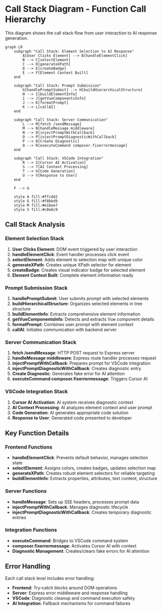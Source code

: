# Call Stack Diagram - Function Call Hierarchy

This diagram shows the call stack flow from user interaction to AI response generation.

```mermaid
graph LR
    subgraph "Call Stack: Element Selection to AI Response"
        A[User Clicks Element] --> B[handleElementClick]
        B --> C[selectElement]
        C --> D[generateXPath]
        D --> E[createBadge]
        E --> F[Element Context Built]
    end
    
    subgraph "Call Stack: Prompt Submission"
        G[handlePromptSubmit] --> H[buildHierarchicalStructure]
        H --> I[buildElementInfo]
        I --> J[getVueComponentsInfo]
        J --> K[formatPrompt]
        K --> L[callAI]
    end
    
    subgraph "Call Stack: Server Communication"
        L --> M[fetch /sendMessage]
        M --> N[handleMessage middleware]
        N --> O[injectPromptWithCallback]
        O --> P[injectPromptDiagnosticWithCallback]
        P --> Q[Create Diagnostic]
        Q --> R[executeCommand composer.fixerrormessage]
    end
    
    subgraph "Call Stack: VSCode Integration"
        R --> S[Cursor AI Activation]
        S --> T[AI Context Processing]
        T --> U[Code Generation]
        U --> V[Response to User]
    end
    
    F --> G
    
    style A fill:#ffcdd2
    style G fill:#f8bbd9
    style M fill:#e1bee7
    style S fill:#c8e6c9
```

## Call Stack Analysis

### Element Selection Stack
1. **User Clicks Element**: DOM event triggered by user interaction
2. **handleElementClick**: Event handler processes click event
3. **selectElement**: Adds element to selection map with unique color
4. **generateXPath**: Creates unique XPath selector for element
5. **createBadge**: Creates visual indicator badge for selected element
6. **Element Context Built**: Complete element information ready

### Prompt Submission Stack
1. **handlePromptSubmit**: User submits prompt with selected elements
2. **buildHierarchicalStructure**: Organizes selected elements in tree structure
3. **buildElementInfo**: Extracts comprehensive element information
4. **getVueComponentsInfo**: Detects and extracts Vue component details
5. **formatPrompt**: Combines user prompt with element context
6. **callAI**: Initiates communication with backend server

### Server Communication Stack
1. **fetch /sendMessage**: HTTP POST request to Express server
2. **handleMessage middleware**: Express route handler processes request
3. **injectPromptWithCallback**: Prepares prompt for VSCode integration
4. **injectPromptDiagnosticWithCallback**: Creates diagnostic entry
5. **Create Diagnostic**: Generates fake error for AI attention
6. **executeCommand composer.fixerrormessage**: Triggers Cursor AI

### VSCode Integration Stack
1. **Cursor AI Activation**: AI system receives diagnostic context
2. **AI Context Processing**: AI analyzes element context and user prompt
3. **Code Generation**: AI generates appropriate code solution
4. **Response to User**: Generated code presented to developer

## Key Function Details

### Frontend Functions
- **handleElementClick**: Prevents default behavior, manages selection state
- **selectElement**: Assigns colors, creates badges, updates selection map
- **generateXPath**: Creates robust element selectors for reliable targeting
- **buildElementInfo**: Extracts properties, attributes, text content, structure

### Server Functions
- **handleMessage**: Sets up SSE headers, processes prompt data
- **injectPromptWithCallback**: Manages diagnostic lifecycle
- **injectPromptDiagnosticWithCallback**: Creates temporary diagnostic entries

### Integration Functions
- **executeCommand**: Bridges to VSCode command system
- **composer.fixerrormessage**: Activates Cursor AI with context
- **Diagnostic Management**: Creates/clears fake errors for AI attention

## Error Handling

Each call stack level includes error handling:
- **Frontend**: Try-catch blocks around DOM operations
- **Server**: Express error middleware and response handling
- **VSCode**: Diagnostic cleanup and command execution safety
- **AI Integration**: Fallback mechanisms for command failures 